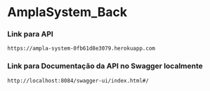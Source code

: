 # AmplaSystem_Back

### Link para API
~~~
https://ampla-system-0fb61d8e3079.herokuapp.com
~~~

### Link para Documentação da API no Swagger localmente
~~~
http://localhost:8084/swagger-ui/index.html#/
~~~